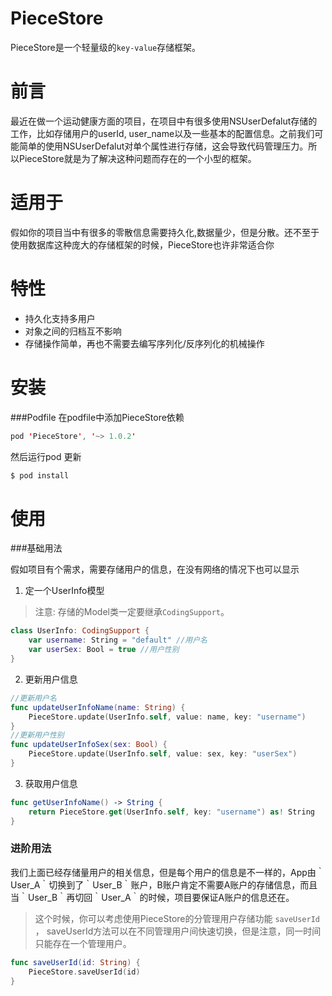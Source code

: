 # PieceStore

PieceStore是一个轻量级的`key-value`存储框架。


# 前言

最近在做一个运动健康方面的项目，在项目中有很多使用NSUserDefalut存储的工作，比如存储用户的userId, user_name以及一些基本的配置信息。之前我们可能简单的使用NSUserDefalut对单个属性进行存储，这会导致代码管理压力。所以PieceStore就是为了解决这种问题而存在的一个小型的框架。

# 适用于

假如你的项目当中有很多的零散信息需要持久化,数据量少，但是分散。还不至于使用数据库这种庞大的存储框架的时候，PieceStore也许非常适合你

# 特性

- 持久化支持多用户
- 对象之间的归档互不影响
- 存储操作简单，再也不需要去编写序列化/反序列化的机械操作

# 安装

###Podfile
在podfile中添加PieceStore依赖
```swift
pod 'PieceStore', '~> 1.0.2'
```
然后运行pod 更新
```swift
$ pod install
```

# 使用

###基础用法

 假如项目有个需求，需要存储用户的信息，在没有网络的情况下也可以显示
 
 1. 定一个UserInfo模型
 > 注意: 存储的Model类一定要继承`CodingSupport`。
```swift
class UserInfo: CodingSupport {
    var username: String = "default" //用户名
    var userSex: Bool = true //用户性别
}
```

2. 更新用户信息
```swift 
//更新用户名
func updateUserInfoName(name: String) {
    PieceStore.update(UserInfo.self, value: name, key: "username")
}
//更新用户性别
func updateUserInfoSex(sex: Bool) {
    PieceStore.update(UserInfo.self, value: sex, key: "userSex")
}
```

3. 获取用户信息
```swift 
func getUserInfoName() -> String {
    return PieceStore.get(UserInfo.self, key: "username") as! String
}
```

### 进阶用法

我们上面已经存储量用户的相关信息，但是每个用户的信息是不一样的，App由｀User_A｀切换到了｀User_B｀账户，B账户肯定不需要A账户的存储信息，而且当｀User_B｀再切回｀User_A｀的时候，项目要保证A账户的信息还在。
> 这个时候，你可以考虑使用PieceStore的分管理用户存储功能 `saveUserId` ， saveUserId方法可以在不同管理用户间快速切换，但是注意，同一时间只能存在一个管理用户。
```swift 
func saveUserId(id: String) {
    PieceStore.saveUserId(id)
}
```